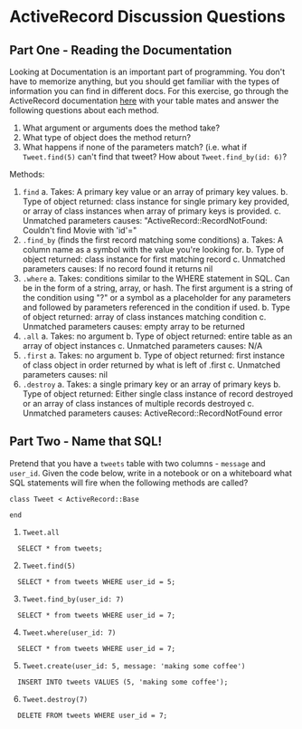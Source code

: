 # ActiveRecord Discussion Questions

## Part One - Reading the Documentation

Looking at Documentation is an important part of programming. You don't have to memorize anything, but you should get familiar with the types of information you can find in different docs. For this exercise, go through the ActiveRecord documentation [here](http://guides.rubyonrails.org/active_record_querying.html#retrieving-objects-from-the-database) with your table mates and answer the following questions about each method.

1. What argument or arguments does the method take?
2. What type of object does the method return?
3. What happens if none of the parameters match? (i.e. what if `Tweet.find(5)` can't find that tweet? How about `Tweet.find_by(id: 6)`?

Methods:

1. `find`
    a. Takes: A primary key value or an array of primary key values.
    b. Type of object returned: class instance for single primary key provided, or array of class instances when array of primary keys is provided.
    c. Unmatched parameters causes: "ActiveRecord::RecordNotFound: Couldn't find Movie with 'id'=<id>"
2. `.find_by` (finds the first record matching some conditions)
    a. Takes: A column name as a symbol with the value you're looking for.
    b. Type of object returned: class instance for first matching record
    c. Unmatched parameters causes: If no record found it returns nil
3. `.where`
    a. Takes: conditions similar to the WHERE statement in SQL. Can be in the form of a string, array, or hash. The first argument is a string of the condition using "?" or a symbol as a placeholder for any parameters and followed by parameters referenced in the condition if used.
    b. Type of object returned: array of class instances matching condition
    c. Unmatched parameters causes: empty array to be returned
4. `.all`
    a. Takes: no argument
    b. Type of object returned: entire table as an array of object instances
    c. Unmatched parameters causes: N/A
5. `.first`
    a. Takes: no argument
    b. Type of object returned: first instance of class object in order returned by what is left of .first
    c. Unmatched parameters causes: nil
6. `.destroy`
    a. Takes: a single primary key or an array of primary keys
    b. Type of object returned: Either single class instance of record destroyed or an array of class instances of multiple records destroyed
    c. Unmatched parameters causes: ActiveRecord::RecordNotFound error

## Part Two - Name that SQL!

Pretend that you have a `tweets` table with two columns - `message` and `user_id`. Given the code below, write in a notebook or on a whiteboard what SQL statements will fire when the following methods are called?

```
class Tweet < ActiveRecord::Base

end
```

1. `Tweet.all`
```
  SELECT * from tweets;
```
2. `Tweet.find(5)`
```
  SELECT * from tweets WHERE user_id = 5;
```
3. `Tweet.find_by(user_id: 7)`
```
  SELECT * from tweets WHERE user_id = 7;
```
4. `Tweet.where(user_id: 7)`
```
  SELECT * from tweets WHERE user_id = 7;
```
5. `Tweet.create(user_id: 5, message: 'making some coffee')`
```
  INSERT INTO tweets VALUES (5, 'making some coffee');
```
6. `Tweet.destroy(7)`
```
  DELETE FROM tweets WHERE user_id = 7;
```
